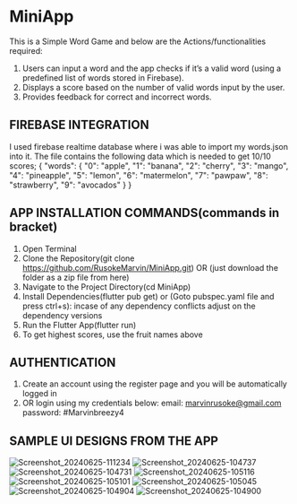 # MiniApp
This is a Simple Word Game and below are the Actions/functionalities required:
1. Users can input a word and the app checks if it’s a valid word (using a predefined list of words stored in Firebase).
2. Displays a score based on the number of valid words input by the user.
3. Provides feedback for correct and incorrect words.



## FIREBASE INTEGRATION
I used firebase realtime database where i was able to import my words.json into it. The file contains the following data which is needed to get 10/10 scores;
{
  "words": {
    "0": "apple",
    "1": "banana",
    "2": "cherry",
    "3": "mango",
    "4": "pineapple",
    "5": "lemon",
    "6": "matermelon",
    "7": "pawpaw",
    "8": "strawberry",
    "9": "avocados"
  }
}

## APP INSTALLATION COMMANDS(commands in bracket)
1. Open Terminal
2. Clone the Repository(git clone https://github.com/RusokeMarvin/MiniApp.git) OR (just download the folder as a zip file from here)
3. Navigate to the Project Directory(cd MiniApp)
4. Install Dependencies(flutter pub get) or (Goto pubspec.yaml file and press ctrl+s): incase of any dependency conflicts adjust on the dependency versions
5.  Run the Flutter App(flutter run)
6.  To get highest scores, use the fruit names above

## AUTHENTICATION
1. Create an account using the register page and you will be automatically logged in
2. OR login using my credentials below:
email: marvinrusoke@gmail.com
password: #Marvinbreezy4

## SAMPLE UI DESIGNS FROM THE APP
![Screenshot_20240625-111234](https://github.com/RusokeMarvin/MiniApp/assets/101735380/45f4a5d3-56f6-4e6d-8a7c-b07a6ee80cd8)
![Screenshot_20240625-104737](https://github.com/RusokeMarvin/MiniApp/assets/101735380/66b3e0d3-b1b2-4972-82b4-1fe466dbb4e1)
![Screenshot_20240625-104731](https://github.com/RusokeMarvin/MiniApp/assets/101735380/9e7fa369-f661-4b10-b846-6bc4bdd4e3de)
![Screenshot_20240625-105116](https://github.com/RusokeMarvin/MiniApp/assets/101735380/b82ae761-6371-4366-9f85-7d6e9030f4e3)
![Screenshot_20240625-105101](https://github.com/RusokeMarvin/MiniApp/assets/101735380/3f88b97d-3882-41fd-ad66-75ee4ff1dce8)
![Screenshot_20240625-105045](https://github.com/RusokeMarvin/MiniApp/assets/101735380/48a143a1-bdc1-428c-bbbc-f888708364f7)
![Screenshot_20240625-104904](https://github.com/RusokeMarvin/MiniApp/assets/101735380/dc05ee04-50e1-42c9-b450-026e4c99703d)
![Screenshot_20240625-104900](https://github.com/RusokeMarvin/MiniApp/assets/101735380/7399fafb-aa40-4d8f-8ab5-16da85f5a55d)



